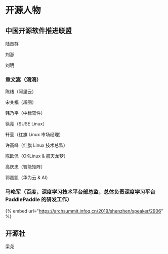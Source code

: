 # 开源人物

## 中国开源软件推进联盟

陆首群

刘澎

刘明

### 章文嵩（滴滴）

陈绪（阿里云）

宋关福（超图）

韩乃平（中标软件）

徐亮（SUSE Linux）

轩莹（红旗 Linux 市场经理）

许高峰（红旗 Linux 技术总监）

陈欧侃（OKLinux & 航天龙梦）

高庆忠（智能矩阵）

郭嘉凯（华为云 & AI）

### 马艳军（百度，深度学习技术平台部总监，总体负责深度学习平台PaddlePaddle 的研发工作）

{% embed url="https://archsummit.infoq.cn/2019/shenzhen/speaker/2906" %}







## 开源社

梁尧




